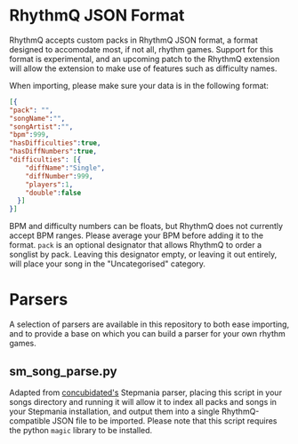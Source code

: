 # RhythmQ JSON Format

RhythmQ accepts custom packs in RhythmQ JSON format, a format designed to accomodate most, if not all, rhythm games. Support for this format is experimental, and an upcoming patch to the RhythmQ extension will allow the extension to make use of features such as difficulty names.

When importing, please make sure your data is in the following format:
```json
[{
"pack": "",
"songName":"",
"songArtist":"",
"bpm":999,
"hasDifficulties":true,
"hasDiffNumbers":true,
"difficulties": [{
    "diffName":"Single",
    "diffNumber":999,
    "players":1,
    "double":false
  }]
}]
```

BPM and difficulty numbers can be floats, but RhythmQ does not currently accept BPM ranges. Please average your BPM before adding it to the format.
`pack` is an optional designator that allows RhythmQ to order a songlist by pack. Leaving this designator empty, or leaving it out entirely, will place your song in the "Uncategorised" category. 


# Parsers

A selection of parsers are available in this repository to both ease importing, and to provide a base on which you can build a parser for your own rhythm games.

## sm_song_parse.py
Adapted from [concubidated's](https://github.com/concubidated) Stepmania parser, placing this script in your songs directory and running it will allow it to index all packs and songs in your Stepmania installation, and output them into a single RhythmQ-compatible JSON file to be imported. Please note that this script requires the python `magic` library to be installed.
